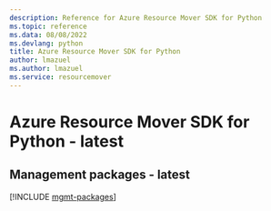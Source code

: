 ```yaml
---
description: Reference for Azure Resource Mover SDK for Python
ms.topic: reference
ms.data: 08/08/2022
ms.devlang: python
title: Azure Resource Mover SDK for Python
author: lmazuel
ms.author: lmazuel
ms.service: resourcemover
---
```

# Azure Resource Mover SDK for Python - latest

## Management packages - latest
[!INCLUDE [mgmt-packages](resource-mover-mgmt-index.md)]